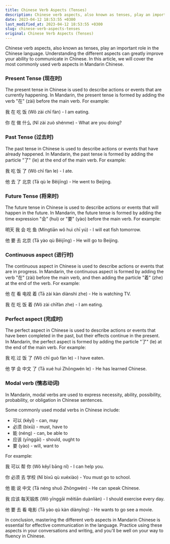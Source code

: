 ```yaml
---
title: Chinese Verb Aspects (Tenses)
description: Chinese verb aspects, also known as tenses, play an important role in the Chinese language. Understanding the different aspects can greatly improve your ability to communicate in Chinese.
date: 2023-04-12 18:53:55 +0300
last_modified_at: 2023-04-12 18:53:55 +0300
slug: chinese-verb-aspects-tenses
original: Chinese Verb Aspects (Tenses)
---
```

Chinese verb aspects, also known as tenses, play an important role in the Chinese language. Understanding the different aspects can greatly improve your ability to communicate in Chinese. In this article, we will cover the most commonly used verb aspects in Mandarin Chinese.

### Present Tense (现在时)

The present tense in Chinese is used to describe actions or events that are currently happening. In Mandarin, the present tense is formed by adding the verb "在" (zài) before the main verb. For example:

我 在 吃 饭 (Wǒ zài chī fàn) - I am eating.

你 在 做 什么 (Nǐ zài zuò shénme) - What are you doing?

### Past Tense (过去时)

The past tense in Chinese is used to describe actions or events that have already happened. In Mandarin, the past tense is formed by adding the particle "了" (le) at the end of the main verb. For example:

我 吃 饭 了 (Wǒ chī fàn le) - I ate.

他 去 了 北京 (Tā qù le Běijīng) - He went to Beijing.

### Future Tense (将来时)

The future tense in Chinese is used to describe actions or events that will happen in the future. In Mandarin, the future tense is formed by adding the time expression "会" (huì) or "要" (yào) before the main verb. For example:

明天 我 会 吃 鱼 (Míngtiān wǒ huì chī yú) - I will eat fish tomorrow.

他 要 去 北京 (Tā yào qù Běijīng) - He will go to Beijing.

### Continuous aspect (进行时)

The continuous aspect in Chinese is used to describe actions or events that are in progress. In Mandarin, the continuous aspect is formed by adding the verb "在" (zài) before the main verb, and then adding the particle "着" (zhe) at the end of the verb. For example:

他 在 看 电视 着 (Tā zài kàn diànshì zhe) - He is watching TV.

我 在 吃 饭 着 (Wǒ zài chīfàn zhe) - I am eating.

### Perfect aspect (完成时)

The perfect aspect in Chinese is used to describe actions or events that have been completed in the past, but their effects continue in the present. In Mandarin, the perfect aspect is formed by adding the particle "了" (le) at the end of the main verb. For example:

我 吃 过 饭 了 (Wǒ chī guò fàn le) - I have eaten.

他 学 会 中文 了 (Tā xué huì Zhōngwén le) - He has learned Chinese.

### Modal verb (情态动词)

In Mandarin, modal verbs are used to express necessity, ability, possibility, probability, or obligation in Chinese sentences. 

Some commonly used modal verbs in Chinese include:

- 可以 (kěyǐ) - can, may
- 必须 (bìxū) - must, have to
- 能 (néng) - can, be able to
- 应该 (yīnggāi) - should, ought to
- 要 (yào) - will, want to

For example:

我 可以 帮 你 (Wǒ kěyǐ bāng nǐ) - I can help you.

你 必须 去 学校 (Nǐ bìxū qù xuéxiào) - You must go to school.

他 能 说 中文 (Tā néng shuō Zhōngwén) - He can speak Chinese.

我 应该 每天锻炼 (Wǒ yīnggāi měitiān duànliàn) - I should exercise every day.

他 要 去 看 电影 (Tā yào qù kàn diànyǐng) - He wants to go see a movie.

In conclusion, mastering the different verb aspects in Mandarin Chinese is essential for effective communication in the language. Practice using these aspects in your conversations and writing, and you'll be well on your way to fluency in Chinese.